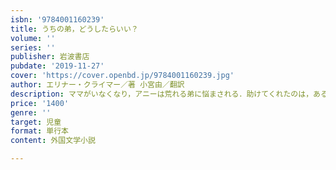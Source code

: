 ```yaml
---
isbn: '9784001160239'
title: うちの弟，どうしたらいい？
volume: ''
series: ''
publisher: 岩波書店
pubdate: '2019-11-27'
cover: 'https://cover.openbd.jp/9784001160239.jpg'
author: エリナー・クライマー／著 小宮由／翻訳
description: ママがいなくなり，アニーは荒れる弟に悩まされる．助けてくれたのは，ある先生とその〈家族〉だった．
price: '1400'
genre: ''
target: 児童
format: 単行本
content: 外国文学小説

---
```

